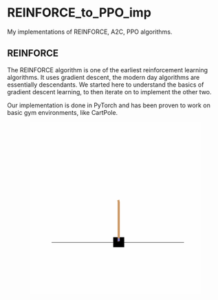 # REINFORCE_to_PPO_imp
My implementations of REINFORCE, A2C, PPO algorithms.

## REINFORCE
The REINFORCE algorithm is one of the earliest reinforcement learning algorithms. It uses gradient descent, the modern day algorithms are essentially descendants. We started here to understand the basics of gradient descent learning, to then iterate on to implement the other two. 

Our implementation is done in PyTorch and has been proven to work on basic gym environments, like CartPole. 

<p align="center">
  <img src="CartPole-v0_reinforce.gif" width="400" height="400" />
</p>
